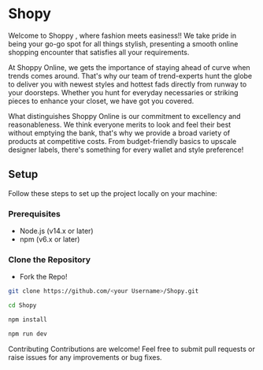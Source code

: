 # Shopy
 
Welcome to Shoppy , where fashion meets easiness!! We take pride in being your go-go spot for all things stylish, presenting a smooth online shopping encounter that satisfies all your requirements.

At Shoppy Online, we gets the importance of staying ahead of curve when trends comes around. That's why our team of trend-experts hunt the globe to deliver you with newest styles and hottest fads directly from runway to your doorsteps. Whether you hunt for everyday necessaries or striking pieces to enhance your closet, we have got you covered.

What distinguishes Shoppy Online is our commitment to excellency and reasonableness. We think everyone merits to look and feel their best without emptying the bank, that's why we provide a broad variety of products at competitive costs. From budget-friendly basics to upscale designer labels, there's something for every wallet and style preference!

## Setup

Follow these steps to set up the project locally on your machine:

### Prerequisites

- Node.js (v14.x or later)
- npm (v6.x or later)

### Clone the Repository

- Fork the Repo!

```bash
git clone https://github.com/<your Username>/Shopy.git
```

```bash
cd Shopy
```

```bash
npm install
```


```bash
npm run dev
```

Contributing
Contributions are welcome! Feel free to submit pull requests or raise issues for any improvements or bug fixes.
